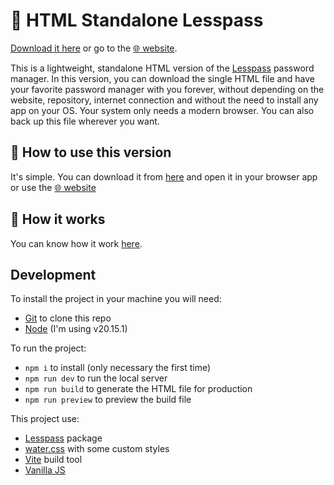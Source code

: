 # 📴 HTML Standalone Lesspass

[Download it here](https://drive.google.com/uc?export=download&id=1RgKE48S3Ed74n30RfRqoPBeHXgJfrxGX)  or go to the [🌐 website](https://lesspass-standalone-html.netlify.app/).

This is a lightweight, standalone HTML version of the [Lesspass](https://www.lesspass.com/#/) password manager. In this version, you can download the single HTML file and have your favorite password manager with you forever, without depending on the website, repository, internet connection and without the need to install any app on your OS. Your system only needs a modern browser. You can also back up this file wherever you want.

## 📜 How to use this version

It's simple. You can download it from [here](https://drive.google.com/uc?export=download&id=1RgKE48S3Ed74n30RfRqoPBeHXgJfrxGX) and open it in your browser app or use the [🌐 website](https://lesspass-standalone-html.netlify.app/)

## 🤔 How it works

You can know how it work [here](https://blog.lesspass.com/2016-10-19/how-does-it-work).

## Development

To install the project in your machine you will need:

- [Git](https://git-scm.com/) to clone this repo
- [Node](https://nodejs.org/) (I'm using v20.15.1)

To run the project:

- `npm i` to install (only necessary the first time)
- `npm run dev` to run the local server
- `npm run build` to generate the HTML file for production
- `npm run preview` to preview the build file

This project use:

- [Lesspass](https://www.npmjs.com/package/lesspass) package
- [water.css](https://watercss.kognise.dev/) with some custom styles
- [Vite](https://vite.dev/) build tool
- [Vanilla JS](http://vanilla-js.com/)

